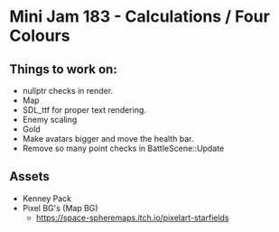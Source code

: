  # Mini Jam 183 - Calculations / Four Colours

## Things to work on:
- nullptr checks in render. 
- Map
- SDL_ttf for proper text rendering.
- Enemy scaling
- Gold
- Make avatars bigger and move the health bar.
- Remove so many point checks in BattleScene::Update

## Assets
- Kenney Pack
- Pixel BG's (Map BG) 
    - https://space-spheremaps.itch.io/pixelart-starfields